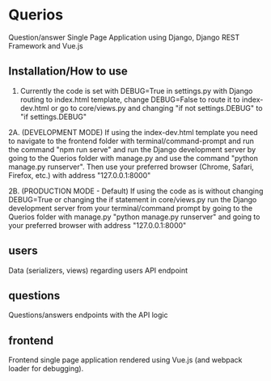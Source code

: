 # Querios
Question/answer Single Page Application using Django, Django REST Framework and Vue.js


## Installation/How to use
1. Currently the code is set with DEBUG=True in settings.py with Django routing to index.html template, change DEBUG=False to route it to index-dev.html or go to core/views.py and changing "if not settings.DEBUG" to "if settings.DEBUG"


2A. (DEVELOPMENT MODE) If using the index-dev.html template you need to navigate to the frontend folder with terminal/command-prompt and run the command "npm run serve" and run the Django development server by going to the Querios folder with manage.py and use the command "python manage.py runserver". Then use your preferred browser (Chrome, Safari, Firefox, etc.) with address "127.0.0.1:8000"


2B. (PRODUCTION MODE - Default) If using the code as is without changing DEBUG=True or changing the if statement in core/views.py run the Django development server from your terminal/command prompt by going to the Querios folder with manage.py "python manage.py runserver" and going to your preferred browser with address "127.0.0.1:8000"


## users
Data (serializers, views) regarding users API endpoint

## questions
Questions/answers endpoints with the API logic

## frontend
Frontend single page application rendered using Vue.js (and webpack loader for debugging).
